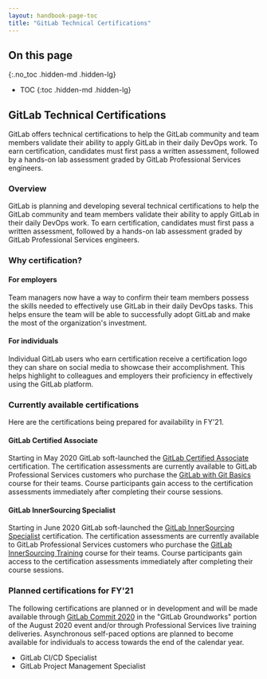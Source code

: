 ```yaml
---
layout: handbook-page-toc
title: "GitLab Technical Certifications"
---
```


## On this page
{:.no_toc .hidden-md .hidden-lg}

- TOC
{:toc .hidden-md .hidden-lg}

## GitLab Technical Certifications

GitLab offers technical certifications to help the GitLab community and team members validate their ability to apply GitLab in their daily DevOps work. To earn certification, candidates must first pass a written assessment, followed by a hands-on lab assessment graded by GitLab Professional Services engineers. 

### Overview

GitLab is planning and developing several technical certifications to help the GitLab community and team members validate their ability to apply GitLab in their daily DevOps work. To earn certification, candidates must first pass a written assessment, followed by a hands-on lab assessment graded by GitLab Professional Services engineers. 

### Why certification?

#### For employers
Team managers now have a way to confirm their team members possess the skills needed to effectively use GitLab in their daily DevOps tasks. This helps ensure the team will be able to successfully adopt GitLab and make the most of the organization's investment.

#### For individuals

Individual GitLab users who earn certification receive a certification logo they can share on social media to showcase their accomplishment. This helps highlight to colleagues and employers their proficiency in effectively using the GitLab platform.

### Currently available certifications

Here are the certifications being prepared for availability in FY'21.

#### GitLab Certified Associate

Starting in May 2020 GitLab soft-launched the [GitLab Certified Associate](https://about.gitlab.com/services/education/gitlab-certified-associate/) certification. The certification assessments are currently available to GitLab Professional Services customers who purchase the [GitLab with Git Basics](https://about.gitlab.com/services/education/gitlab-basics/) course for their teams. Course participants gain access to the certification assessments immediately after completing their course sessions.

#### GitLab InnerSourcing Specialist

Starting in June 2020 GitLab soft-launched the [GitLab InnerSourcing Specialist](https://about.gitlab.com/services/education/gitlab-innersourcing-specialist/) certification. The certification assessments are currently available to GitLab Professional Services customers who purchase the [GitLab InnerSourcing Training](https://about.gitlab.com/services/education/innersourcing-course/) course for their teams. Course participants gain access to the certification assessments immediately after completing their course sessions.


### Planned certifications for FY'21

The following certifications are planned or in development and will be made available through [GitLab Commit 2020](https://about.gitlab.com/events/commit/) in the "GitLab Groundworks" portion of the August 2020 event and/or through Professional Services live training deliveries. Asynchronous self-paced options are planned to become available for individuals to access towards the end of the calendar year.

* GitLab CI/CD Specialist
* GitLab Project Management Specialist

